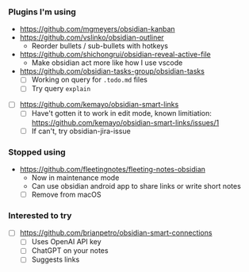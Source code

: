 ### Plugins I'm using
- https://github.com/mgmeyers/obsidian-kanban
- https://github.com/vslinko/obsidian-outliner
	- Reorder bullets / sub-bullets with hotkeys
- https://github.com/shichongrui/obsidian-reveal-active-file
	- Make obsidian act more like how I use vscode
- https://github.com/obsidian-tasks-group/obsidian-tasks
  - [ ] Working on query for `.todo.md` files
  - [ ] Try query `explain`
- [ ] https://github.com/kemayo/obsidian-smart-links
	- [ ] Have't gotten it to work in edit mode, known limitiation: https://github.com/kemayo/obsidian-smart-links/issues/1
	- [ ] If can't, try obsidian-jira-issue

### Stopped using
- https://github.com/fleetingnotes/fleeting-notes-obsidian
	- Now in maintenance mode
	- Can use obsidian android app to share links or write short notes
	- [ ] Remove from macOS

### Interested to try
- [ ] https://github.com/brianpetro/obsidian-smart-connections
	- [ ] Uses OpenAI API key
	- [ ] ChatGPT on your notes
	- [ ] Suggests links
